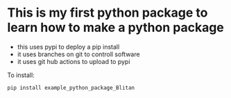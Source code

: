 # This is my first python package to learn how to make a python package

- this uses pypi to deploy a pip install
- it uses branches on git to controll software
- it uses git hub actions to upload to pypi

To install:

```bash
pip install example_python_package_Blitan
```